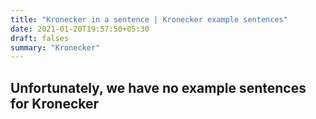 ```yaml
---
title: "Kronecker in a sentence | Kronecker example sentences"
date: 2021-01-20T19:57:50+05:30
draft: falses
summary: "Kronecker"
---
```

## Unfortunately, we have no example sentences for Kronecker                 

